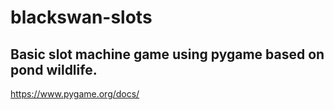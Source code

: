 # blackswan-slots
Basic slot machine game using pygame based on pond wildlife.
-
https://www.pygame.org/docs/
